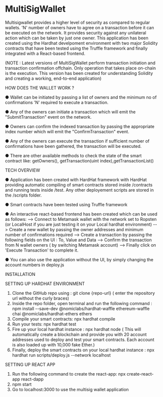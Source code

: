 # MultiSigWallet

Multisigwallet provides a higher level of security as compared to regular wallets. 'N' number of owners have to agree on a transaction before it can be executed on the network. It provides security against any unilateral action which can be taken by just one owner. This application has been created using the Hardhat develpoment environment with two major Solidity contracts that have been tested using the Truffle framework and finally integrated with a React-based frontend. 

(NOTE : Latest versions of MultiSigWallet perform transaction initiation and transaction confirmation offchain. Only operation that takes place on-chain is the execution. This version has been created for understanding Solidity and creating a working, end-to-end application)

HOW DOES THE WALLET WORK ? 

● Wallet can be initiated by passing a list of owners and the minimum no of confirmations 'N' required to execute a transaction.

● Any of the owners can initiate a transaction which will emit the "SubmitTransaction" event on the network.

● Owners can confirm the indexed transaction by passing the appropriate index number which will emit the "ConfirmTransaction" event.

● Any of the owners can execute the transaction if sufficient number of confirmations have been gathered, the transaction will be executed.

● There are other available methods to check the state of the smart contract like: getOwners(), getTransaction(uint index),getTransactionList()

TECH OVERVIEW

● Application has been created with HardHat framework with HardHat providing automatic compiling of smart contracts stored inside /contracts and running tests  inside /test. Any other deployement scripts are stored in the /scripts folder. 

● Smart contracts have been tested using Truffle framework

● An interactive react-based frontend has been created which can be used as follows:
--> Connect to Metamask wallet with the network set to Ropsten (or LocalHost if you are just testing it on your Local hardhat environment)
--> Create a new wallet by passing the owner addresses and minimum number of confirmations required
--> Create a transaction by passing the following fields on the UI : To, Value and Data
--> Confirm the transaction from N wallet owners ( by switching Metamask account)
--> Finally click on 'Execute Transaction' to complete it.

● You can also use the application without the UI, by simply changing the account numbers in deploy.js

INSTALLATION 

SETTING UP HARDHAT ENVIRONMENT 

1. Clone the GitHub repo using : git clone {repo-url} ( enter the repository url without the curly braces) 
2. Inside the repo folder, open terminal and run the following command : npm install --save-dev @nomiclabs/hardhat-waffle ethereum-waffle chai @nomiclabs/hardhat-ethers ethers
3. Compile your smart contracts: npx hardhat compile
4. Run your tests: npx hardhat test
5. Fire up your local hardhat instance : npx hardhat node ( This will automatically create a blockchain and provide you with 20 account addresses used to deploy and test your smart contracts. Each account is also loaded up with 10,000 fake Ether.)
6. Finally, deploy the smart contracts on your local hardhat instance : npx hardhat run scripts/deploy.js --network localhost

SETTING UP REACT APP 

1. Run the following command to create the react-app: npx create-react-app react-dapp
2. npm start
3. Go to localhost:3000 to use the multisig wallet application



